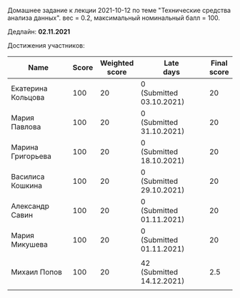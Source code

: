 Домашнее задание к лекции 2021-10-12 по теме "Технические средства анализа данных". вес = 0.2, максимальный номинальный балл = 100.

Дедлайн: **02.11.2021**

Достижения участников:

| Name               | Score | Weighted<br>score | Late<br>days                 | Final<br>score |
| ------------------ | ----- | ----------------- | ---------------------------- | -------------- |
| Екатерина Кольцова | 100 | 20 | 0<br/>(Submitted 03.10.2021) | 20 |
| Мария Павлова      | 100 | 20 | 0<br/>(Submitted 31.10.2021) | 20 |
| Марина Григорьева  | 100 | 20 | 0<br/>(Submitted 18.10.2021) | 20 |
| Василиса Кошкина | 100 | 20 | 0<br/>(Submitted 29.10.2021) | 20 |
| Александр Савин | 100 | 20 | 0<br/>(Submitted 01.11.2021) | 20 |
| Мария Микушева | 100 | 20 | 0<br>(Submitted 01.11.2021) | 20 |
|  |  |  |  |  |
| Михаил Попов | 100 | 20 | 42<br />(Submitted 14.12.2021) | 2.5 |
|  |         |    |   |             |

